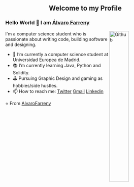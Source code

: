 <p align="center">
 <h2 align="center">Welcome to my Profile</h2>
</p>

### Hello World 👋 I am [Álvaro Farreny](https://github.com/AlvaroFarreny)

<img width="35%" align="right" alt="Github" src="https://github.com/snipe/animated-gifs/blob/master/Approved/FistBumpHero6.gif" />

I'm a computer science student who is passionate about writing code, building software and designing.

- 🔭 I’m currently a computer science student at Universidad Europea de Madrid.
- 📚 I’m currently learning Java, Python and Solidity.
- 🕹️ Pursuing Graphic Design and gaming as hobbies/side hustles.
- 📫 How to reach me: [Twitter](https://twitter.com/FarrenyAlvaro) [Gmail](mailto:farrenyalvaro@gmail.com) [Linkedin](https://www.linkedin.com/in/%C3%A1lvaro-farreny-boixader-806086236/)

⭐️ From [AlvaroFarreny](https://github.com/AlvaroFarreny/AlvaroFarreny) 
